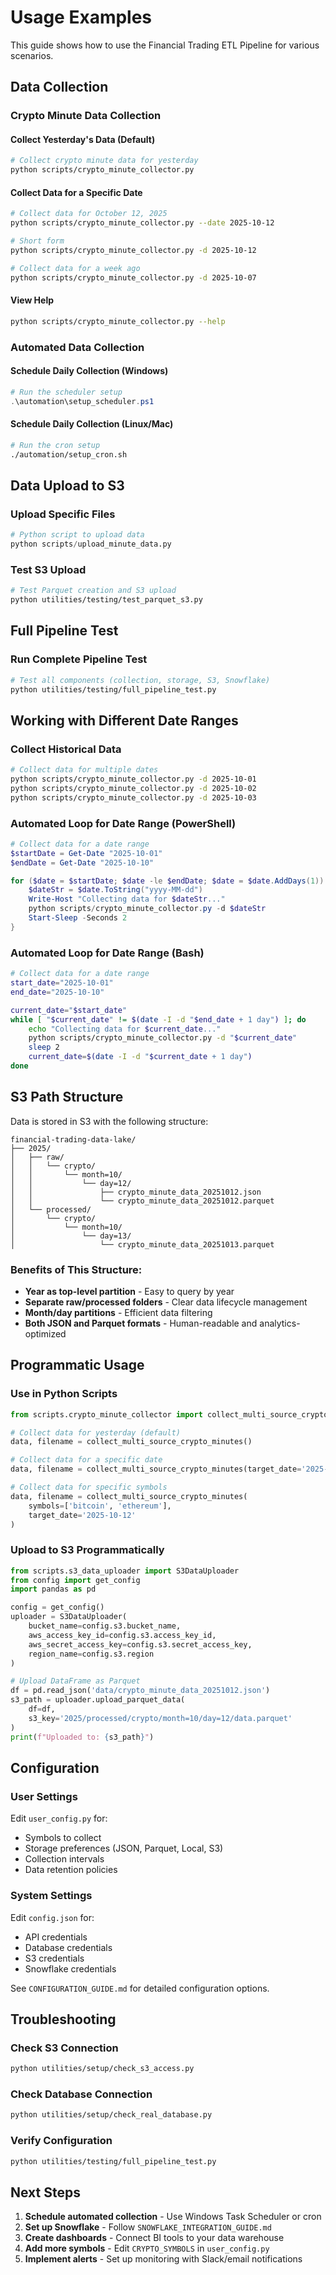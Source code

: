 # Usage Examples

This guide shows how to use the Financial Trading ETL Pipeline for various scenarios.

## Data Collection

### Crypto Minute Data Collection

#### Collect Yesterday's Data (Default)
```bash
# Collect crypto minute data for yesterday
python scripts/crypto_minute_collector.py
```

#### Collect Data for a Specific Date
```bash
# Collect data for October 12, 2025
python scripts/crypto_minute_collector.py --date 2025-10-12

# Short form
python scripts/crypto_minute_collector.py -d 2025-10-12

# Collect data for a week ago
python scripts/crypto_minute_collector.py -d 2025-10-07
```

#### View Help
```bash
python scripts/crypto_minute_collector.py --help
```

### Automated Data Collection

#### Schedule Daily Collection (Windows)
```powershell
# Run the scheduler setup
.\automation\setup_scheduler.ps1
```

#### Schedule Daily Collection (Linux/Mac)
```bash
# Run the cron setup
./automation/setup_cron.sh
```

## Data Upload to S3

### Upload Specific Files
```python
# Python script to upload data
python scripts/upload_minute_data.py
```

### Test S3 Upload
```bash
# Test Parquet creation and S3 upload
python utilities/testing/test_parquet_s3.py
```

## Full Pipeline Test

### Run Complete Pipeline Test
```bash
# Test all components (collection, storage, S3, Snowflake)
python utilities/testing/full_pipeline_test.py
```

## Working with Different Date Ranges

### Collect Historical Data
```bash
# Collect data for multiple dates
python scripts/crypto_minute_collector.py -d 2025-10-01
python scripts/crypto_minute_collector.py -d 2025-10-02
python scripts/crypto_minute_collector.py -d 2025-10-03
```

### Automated Loop for Date Range (PowerShell)
```powershell
# Collect data for a date range
$startDate = Get-Date "2025-10-01"
$endDate = Get-Date "2025-10-10"

for ($date = $startDate; $date -le $endDate; $date = $date.AddDays(1)) {
    $dateStr = $date.ToString("yyyy-MM-dd")
    Write-Host "Collecting data for $dateStr..."
    python scripts/crypto_minute_collector.py -d $dateStr
    Start-Sleep -Seconds 2
}
```

### Automated Loop for Date Range (Bash)
```bash
# Collect data for a date range
start_date="2025-10-01"
end_date="2025-10-10"

current_date="$start_date"
while [ "$current_date" != $(date -I -d "$end_date + 1 day") ]; do
    echo "Collecting data for $current_date..."
    python scripts/crypto_minute_collector.py -d "$current_date"
    sleep 2
    current_date=$(date -I -d "$current_date + 1 day")
done
```

## S3 Path Structure

Data is stored in S3 with the following structure:

```
financial-trading-data-lake/
├── 2025/
│   ├── raw/
│   │   └── crypto/
│   │       └── month=10/
│   │           └── day=12/
│   │               ├── crypto_minute_data_20251012.json
│   │               └── crypto_minute_data_20251012.parquet
│   └── processed/
│       └── crypto/
│           └── month=10/
│               └── day=13/
│                   └── crypto_minute_data_20251013.parquet
```

### Benefits of This Structure:
- **Year as top-level partition** - Easy to query by year
- **Separate raw/processed folders** - Clear data lifecycle management
- **Month/day partitions** - Efficient data filtering
- **Both JSON and Parquet formats** - Human-readable and analytics-optimized

## Programmatic Usage

### Use in Python Scripts

```python
from scripts.crypto_minute_collector import collect_multi_source_crypto_minutes

# Collect data for yesterday (default)
data, filename = collect_multi_source_crypto_minutes()

# Collect data for a specific date
data, filename = collect_multi_source_crypto_minutes(target_date='2025-10-12')

# Collect data for specific symbols
data, filename = collect_multi_source_crypto_minutes(
    symbols=['bitcoin', 'ethereum'],
    target_date='2025-10-12'
)
```

### Upload to S3 Programmatically

```python
from scripts.s3_data_uploader import S3DataUploader
from config import get_config
import pandas as pd

config = get_config()
uploader = S3DataUploader(
    bucket_name=config.s3.bucket_name,
    aws_access_key_id=config.s3.access_key_id,
    aws_secret_access_key=config.s3.secret_access_key,
    region_name=config.s3.region
)

# Upload DataFrame as Parquet
df = pd.read_json('data/crypto_minute_data_20251012.json')
s3_path = uploader.upload_parquet_data(
    df=df,
    s3_key='2025/processed/crypto/month=10/day=12/data.parquet'
)
print(f"Uploaded to: {s3_path}")
```

## Configuration

### User Settings
Edit `user_config.py` for:
- Symbols to collect
- Storage preferences (JSON, Parquet, Local, S3)
- Collection intervals
- Data retention policies

### System Settings
Edit `config.json` for:
- API credentials
- Database credentials
- S3 credentials
- Snowflake credentials

See `CONFIGURATION_GUIDE.md` for detailed configuration options.

## Troubleshooting

### Check S3 Connection
```bash
python utilities/setup/check_s3_access.py
```

### Check Database Connection
```bash
python utilities/setup/check_real_database.py
```

### Verify Configuration
```bash
python utilities/testing/full_pipeline_test.py
```

## Next Steps

1. **Schedule automated collection** - Use Windows Task Scheduler or cron
2. **Set up Snowflake** - Follow `SNOWFLAKE_INTEGRATION_GUIDE.md`
3. **Create dashboards** - Connect BI tools to your data warehouse
4. **Add more symbols** - Edit `CRYPTO_SYMBOLS` in `user_config.py`
5. **Implement alerts** - Set up monitoring with Slack/email notifications
